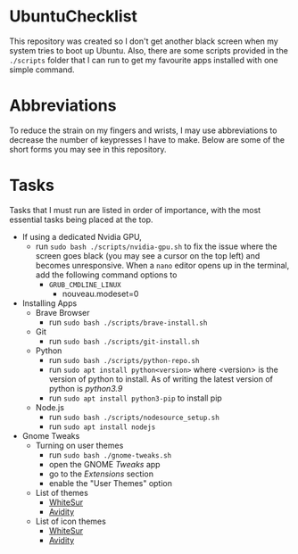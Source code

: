 # UbuntuChecklist

This repository was created so I don't get another black screen when my system
tries to boot up Ubuntu. Also, there are some scripts provided in the
`./scripts` folder that I can run to get my favourite apps installed with one
simple command.

# Abbreviations

To reduce the strain on my fingers and wrists, I may use abbreviations to
decrease the number of keypresses I have to make. Below are some of the
short forms you may see in this repository.

# Tasks

Tasks that I must run are listed in order of importance, with the most
essential tasks being placed at the top.

- If using a dedicated Nvidia GPU,
  - run `sudo bash ./scripts/nvidia-gpu.sh` to fix the issue where the screen
    goes black (you may see a cursor on the top left) and becomes unresponsive.
    When a `nano` editor opens up in the terminal, add the following command
    options to
    - `GRUB_CMDLINE_LINUX`
      - nouveau.modeset=0
- Installing Apps
  - Brave Browser
    - run `sudo bash ./scripts/brave-install.sh`
  - Git
    - run `sudo bash ./scripts/git-install.sh`
  - Python
    - run `sudo bash ./scripts/python-repo.sh`
    - run `sudo apt install python<version>` where \<version\> is the version
      of python to install. As of writing the latest version of python is
      *python3.9*
    - run `sudo apt install python3-pip` to install pip
  - Node.js
    - run `sudo bash ./scripts/nodesource_setup.sh`
    - run `sudo apt install nodejs`
- Gnome Tweaks
  - Turning on user themes
    - run `sudo bash ./gnome-tweaks.sh`
    - open the GNOME *Tweaks* app
    - go to the *Extensions* section
    - enable the "User Themes" option
  - List of themes
    - [WhiteSur](https://www.pling.com/p/1403328/)
    - [Avidity](https://www.gnome-look.org/p/1316433/)
  - List of icon themes
    - [WhiteSur](https://github.com/vinceliuice/WhiteSur-icon-theme)
    - [Avidity](https://www.gnome-look.org/p/1316434/)
